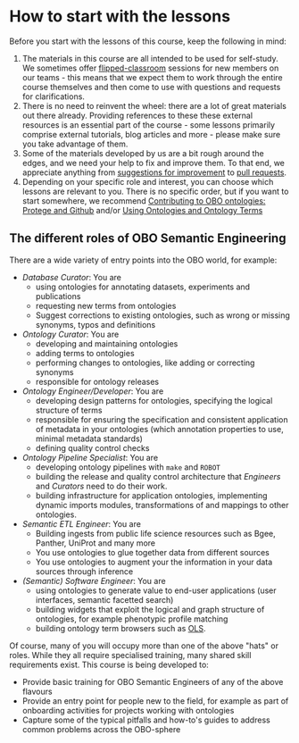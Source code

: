 # How to start with the lessons

Before you start with the lessons of this course, keep the following in mind:

1. The materials in this course are all intended to be used for self-study. We sometimes offer [flipped-classroom](https://en.wikipedia.org/wiki/Flipped_classroom) sessions for new members on our teams - this means that we expect them to work through the entire course themselves and then come to use with questions and requests for clarifications.
2. There is no need to reinvent the wheel: there are a lot of great materials out there already. Providing references to these these external resources is an essential part of the course - some lessons primarily comprise external tutorials, blog articles and more - please make sure you take advantage of them.
3. Some of the materials developed by us are a bit rough around the edges, and we need your help to fix and improve them. To that end, we appreciate anything from [suggestions for improvement](#issues) to [pull requests](#pulls).
4. Depending on your specific role and interest, you can choose which lessons are relevant to you. There is no specific order, but if you want to start somewhere, we recommend [Contributing to OBO ontologies: Protege and Github](lesson/contributing_to_obo_ontologies.md) and/or [Using Ontologies and Ontology Terms](lesson/ontology_term_use.md)

<a name="oboroles"></a> 
## The different roles of OBO Semantic Engineering

There are a wide variety of entry points into the OBO world, for example:
- *Database Curator*: You are
  - using ontologies for annotating datasets, experiments and publications
  - requesting new terms from ontologies
  - Suggest corrections to existing ontologies, such as wrong or missing synonyms, typos and definitions
- *Ontology Curator*: You are 
  - developing and maintaining ontologies
  - adding terms to ontologies
  - performing changes to ontologies, like adding or correcting synonyms
  - responsible for ontology releases
- *Ontology Engineer/Developer*: You are
  - developing design patterns for ontologies, specifying the logical structure of terms
  - responsible for ensuring the specification and consistent application of metadata in your ontologies (which annotation properties to use, minimal metadata standards)
  - defining quality control checks
- *Ontology Pipeline Specialist*: You are
  - developing ontology pipelines with `make` and `ROBOT`
  - building the release and quality control architecture that *Engineers* and *Curators* need to do their work.
  - building infrastructure for application ontologies, implementing dynamic imports modules, transformations of and mappings to other ontologies.
- *Semantic ETL Engineer*: You are
  - Building ingests from public life science resources such as Bgee, Panther, UniProt and many more
  - You use ontologies to glue together data from different sources
  - You use ontologies to augment your the information in your data sources through inference
- *(Semantic) Software Engineer*: You are
  - using ontologies to generate value to end-user applications (user interfaces, semantic facetted search)
  - building widgets that exploit the logical and graph structure of ontologies, for example phenotypic profile matching
  - building ontology term browsers such as [OLS](https://www.ebi.ac.uk/ols/index).

Of course, many of you will occupy more than one of the above "hats" or roles. While they all require specialised training, many shared skill requirements exist. This course is being developed to:

- Provide basic training for OBO Semantic Engineers of any of the above flavours
- Provide an entry point for people new to the field, for example as part of onboarding activities for projects working with ontologies
- Capture some of the typical pitfalls and how-to's guides to address common problems across the OBO-sphere
